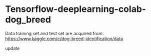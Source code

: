 # Tensorflow-deeplearning-colab-dog_breed

Data training set and test set are acquired from:
https://www.kaggle.com/c/dog-breed-identification/data

update
#

